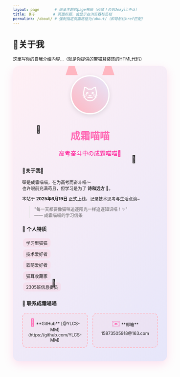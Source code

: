 ```yaml
---
layout: page       # 继承主题的page布局（必须！否则Jekyll不认）
title: 关于        # 页面标题，会显示在浏览器标签栏
permalink: /about/ # 强制指定页面路径为/about/（和导航栏href匹配）
---
```


# 🐾关于我  
这里写你的自我介绍内容...（就是你提供的带猫耳装饰的HTML代码）
<div style="position:relative;padding-top:60px;background:linear-gradient(135deg,#fff0f5,#e6e6fa);padding:30px;border-radius:20px;box-shadow:0 10px 30px rgba(255,105,180,0.2);overflow:hidden;">

  <!-- 猫耳装饰 -->
  <div style="position:absolute;top:-30px;left:50%;transform:translateX(-50%);display:flex;gap:80px;">
    <div style="width:40px;height:60px;background:#ffb6c1;clip-path:polygon(50% 0%,0% 100%,100% 100%);"></div>
    <div style="width:40px;height:60px;background:#ffb6c1;clip-path:polygon(50% 0%,0% 100%,100% 100%);"></div>
  </div>

  <!-- 头像+标题 -->
  <div style="text-align:center;margin-bottom:30px;">
    <div style="width:120px;height:120px;border-radius:50%;background:linear-gradient(45deg,#ffb6c1,#e6e6fa);margin:0 auto 15px;display:flex;align-items:center;justify-content:center;font-size:50px;color:white;border:4px solid white;box-shadow:0 5px 15px rgba(0,0,0,0.1);">🐱</div>
    <h1 style="font-size:2rem;color:#ff69b4;">成霜喵喵</h1>
    <p style="font-size:1.2rem;color:#ff1493;">高考奋斗中の成霜喵喵🐾</p>
  </div>

  ###  🐾关于我🐾
  😸是成霜喵喵，在为高考而奋斗喵～  
  也许眼前充满苟且，但学习是为了 **诗和远方** 🐾。  

  本站于 **2025年6月19日** 正式上线，记录技术思考与生活点滴~  

  > "每一天都要像猫咪追逐阳光一样追逐知识喵！✨"  
  > —— 成霜喵喵的学习信条  


  ### 🌸 个人特质  
  <span style="background:rgba(255,182,193,0.2);padding:5px 10px;border-radius:10px;margin:3px;display:inline-block;">学习型猫猫</span>  
  <span style="background:rgba(255,182,193,0.2);padding:5px 10px;border-radius:10px;margin:3px;display:inline-block;">技术爱好者</span>  
  <span style="background:rgba(255,182,193,0.2);padding:5px 10px;border-radius:10px;margin:3px;display:inline-block;">软萌爱好者</span>  
  <span style="background:rgba(255,182,193,0.2);padding:5px 10px;border-radius:10px;margin:3px;display:inline-block;">猫耳收藏家</span>  
  <span style="background:rgba(255,182,193,0.2);padding:5px 10px;border-radius:10px;margin:3px;display:inline-block;">2305班信息委员</span>  


  ### 📮 联系成霜喵喵  
  <div style="display:grid;grid-template-columns:repeat(auto-fit,minmax(200px,1fr));gap:15px;margin-top:20px;">
    <div style="background:rgba(255,182,193,0.1);border:2px dashed #ffb6c1;border-radius:15px;padding:15px;text-align:center;">
      <span style="font-size:24px;color:#ff69b4;">🐾</span>  
      **GitHub**  
      [@YLCS-MM](https://github.com/YLCS-MM)
    </div>
    <div style="background:rgba(255,182,193,0.1);border:2px dashed #ffb6c1;border-radius:15px;padding:15px;text-align:center;">
      <span style="font-size:24px;color:#ff69b4;">✉️</span>  
      **邮箱**  
      15873505918@163.com
    </div>
  </div>

  <!-- 漂浮猫爪动画 -->
  <span class="float-paw" style="position:absolute;top:20%;left:15%;font-size:24px;">🐾</span>
  <span class="float-paw" style="position:absolute;top:30%;right:20%;font-size:24px;">🐾</span>
  <span class="float-paw" style="position:absolute;bottom:25%;left:25%;font-size:24px;">🐾</span>

  <!-- 猫尾巴装饰 -->
  <div style="position:absolute;bottom:-100px;right:-30px;width:150px;height:250px;background:#ffb6c1;border-radius:50% 0 0 50%;transform:rotate(45deg);opacity:0.3;z-index:-1;"></div>

  <style>
    @keyframes float {
      0% { transform: translateY(0); }
      50% { transform: translateY(-8px); }
      100% { transform: translateY(0); }
    }
    .float-paw {
      display: inline-block;
      animation: float 3s infinite ease-in-out;
    }
    .float-paw:nth-child(1) { animation-delay: 0s; }
    .float-paw:nth-child(2) { animation-delay: 1s; }
    .float-paw:nth-child(3) { animation-delay: 2s; }
  </style>
</div>
